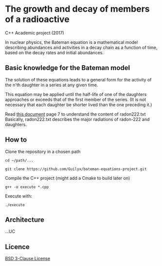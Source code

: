 # The growth and decay of members of a radioactive

C++ Academic project (2017)

In nuclear physics, the Bateman equation is a mathematical model describing abundances and 
activities in a decay chain as a function of time, based on the decay rates and initial abundances.


## Basic knowledge for the Bateman model

The solution of these equations leads to a general form for the activity of the n'th daughter in a series at any given time.

This equation may be applied until the half-life of one of the daughters approaches or exceeds that of the first member of the series. (It is not necessary that each daughter be shorter lived than the one preceding it.)

Read [this document](http://www.ripphysics.com/EPA_RadNet/BatemanEquations.pdf) page 7 to understand the content of radon222.txt
Basically, radon222.txt describes the major radiations of radon-222 and daughters.

## How to

Clone the repository in a chosen path

```cd ~/path/...```

```git clone https://github.com/Guilyx/bateman-equations-project.git```

Compile the C++ project (might add a Cmake to build later on)

```g++ -o execute *.cpp```

Execute with:

```./execute```

## Architecture

...UC

## Licence

[BSD 3-Clause License](https://github.com/Guilyx/bateman-equations-project/blob/master/LICENSE)

